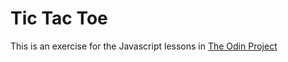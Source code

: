 # Tic Tac Toe

This is an exercise for the Javascript lessons in [The Odin Project](https://www.theodinproject.com/lessons/javascript-tic-tac-toe)
